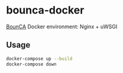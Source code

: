 # bounca-docker
[BounCA](https://github.com/repleo/bounca) Docker environment: Nginx + uWSGI

## Usage
```bash
docker-compose up --build
docker-compose down
```
